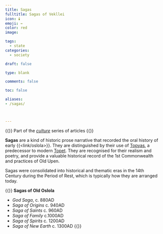 ```yaml
---
title: Sagas
fulltitle: Sagas of Vekllei
icon: 🕯️
emoji: ←
color: red
image:

tags:
  - state
categories:
  - society

draft: false

type: blank

comments: false

toc: false

aliases:
- /sagas/



---
```

{{<note series>}}
 Part of the *[culture](/culture/)* series of articles
{{</note>}}

**Sagas** are a kind of historic prose narrative that recorded the oral history of early {{<link/oslola>}}. They are distinguished by their use of [Topyas](/factbook/society/culture/language/#history/), a predecessor to modern [Topet](/factbook/society/culture/language/#topet/). They are recognised for their realism and poetry, and provide a valuable historical record of the 1st Commonwealth and practices of Old Upen.

Sagas were consolidated into historical and thematic eras in the 14th Century during the Period of Rest, which is typically how they are arranged today.

{{<note panel>}}
**Sagas of Old Oslola**
- *God Saga*, c. 880AD
- *Saga of Origins* c. 940AD
- *Saga of Saints* c. 960AD
- *Saga of Family* c.1000AD
- *Saga of Spirits* c. 1200AD
- *Saga of New Earth* c. 1300AD
{{</note>}}

